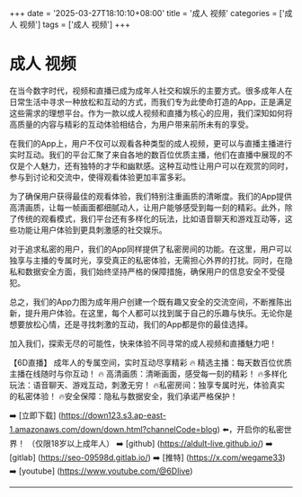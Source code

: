 +++
date = '2025-03-27T18:10:10+08:00'
title = '成人 视频'
categories = ['成人 视频']
tags = ['成人 视频']
+++

# 成人 视频

在当今数字时代，视频和直播已成为成年人社交和娱乐的主要方式。很多成年人在日常生活中寻求一种放松和互动的方式，而我们专为此使命打造的App，正是满足这些需求的理想平台。作为一款以成人视频和直播为核心的应用，我们深知如何将高质量的内容与精彩的互动体验相结合，为用户带来前所未有的享受。

在我们的App上，用户不仅可以观看各种类型的成人视频，更可以与直播主播进行实时互动。我们的平台汇聚了来自各地的数百位优质主播，他们在直播中展现的不仅是个人魅力，还有独特的才华和幽默感。这种互动性让用户可以在观赏的同时，参与到讨论和交流中，使得观看体验更加丰富多彩。

为了确保用户获得最佳的观看体验，我们特别注重画质的清晰度。我们的App提供高清画质，让每一帧画面都细腻动人，让用户能够感受到每一刻的精彩。此外，除了传统的观看模式，我们平台还有多样化的玩法，比如语音聊天和游戏互动等，这些功能让用户体验到更具刺激感的社交娱乐。

对于追求私密的用户，我们的App同样提供了私密房间的功能。在这里，用户可以独享与主播的专属时光，享受真正的私密体验，无需担心外界的打扰。同时，在隐私和数据安全方面，我们始终坚持严格的保障措施，确保用户的信息安全不受侵犯。

总之，我们的App力图为成年用户创建一个既有趣又安全的交流空间，不断推陈出新，提升用户体验。在这里，每个人都可以找到属于自己的乐趣与快乐。无论你是想要放松心情，还是寻找刺激的互动，我们的App都是你的最佳选择。

加入我们，探索无尽的可能性，快来体验不同寻常的成人视频和直播魅力吧！

【6D直播】
成年人的专属空间，实时互动尽享精彩
🔥 精选主播：每天数百位优质主播在线随时与你互动！
🔥 高清画质：清晰画面，感受每一刻的精彩！
🔥多样化玩法：语音聊天、游戏互动，刺激无穷！
🔥私密房间：独享专属时光，体验真实的私密体验！
🔥安全保障：隐私与数据安全，我们承诺严格保护！

➡️ [立即下载] (https://down123.s3.ap-east-1.amazonaws.com/down/down.html?channelCode=blog) ⬅️，开启你的私密世界！
（仅限18岁以上成年人）
➡️ [github] (https://aldult-live.github.io/)
➡️ [gitlab] (https://seo-09598d.gitlab.io/)
➡️ [推特] (https://x.com/wegame33)
➡️ [youtube] (https://www.youtube.com/@6Dlive)

---
